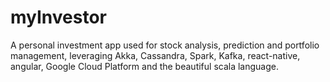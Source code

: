 # myInvestor
A personal investment app used for stock analysis, prediction and portfolio management, leveraging Akka, Cassandra, Spark, Kafka, react-native, angular, Google Cloud Platform and the beautiful scala language.